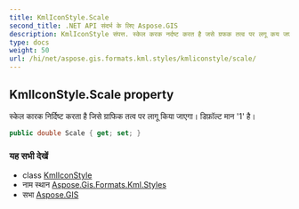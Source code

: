 ```yaml
---
title: KmlIconStyle.Scale
second_title: .NET API संदर्भ के लिए Aspose.GIS
description: KmlIconStyle संपत्त. स्केल करक नर्दष्ट करत है जसे ग्रफक तत्व पर लगू कय जएग डफ़ल्ट मन 1 है
type: docs
weight: 50
url: /hi/net/aspose.gis.formats.kml.styles/kmliconstyle/scale/
---
```

## KmlIconStyle.Scale property

स्केल कारक निर्दिष्ट करता है जिसे ग्राफिक तत्व पर लागू किया जाएगा। डिफ़ॉल्ट मान '1' है।

```csharp
public double Scale { get; set; }
```

### यह सभी देखें

* class [KmlIconStyle](../)
* नाम स्थान [Aspose.Gis.Formats.Kml.Styles](../../kmliconstyle/)
* सभा [Aspose.GIS](../../../)


